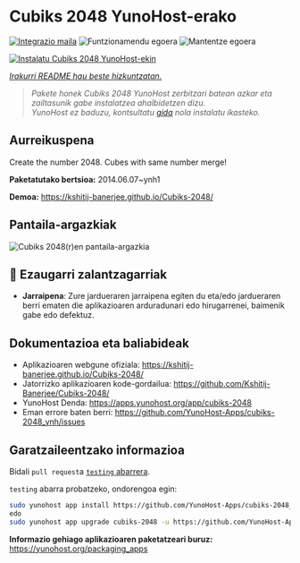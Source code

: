 <!--
Ohart ongi: README hau automatikoki sortu da <https://github.com/YunoHost/apps/tree/master/tools/readme_generator>ri esker
EZ editatu eskuz.
-->

# Cubiks 2048 YunoHost-erako

[![Integrazio maila](https://dash.yunohost.org/integration/cubiks-2048.svg)](https://dash.yunohost.org/appci/app/cubiks-2048) ![Funtzionamendu egoera](https://ci-apps.yunohost.org/ci/badges/cubiks-2048.status.svg) ![Mantentze egoera](https://ci-apps.yunohost.org/ci/badges/cubiks-2048.maintain.svg)

[![Instalatu Cubiks 2048 YunoHost-ekin](https://install-app.yunohost.org/install-with-yunohost.svg)](https://install-app.yunohost.org/?app=cubiks-2048)

*[Irakurri README hau beste hizkuntzatan.](./ALL_README.md)*

> *Pakete honek Cubiks 2048 YunoHost zerbitzari batean azkar eta zailtasunik gabe instalatzea ahalbidetzen dizu.*  
> *YunoHost ez baduzu, kontsultatu [gida](https://yunohost.org/install) nola instalatu ikasteko.*

## Aurreikuspena

Create the number 2048. Cubes with same number merge!

**Paketatutako bertsioa:** 2014.06.07~ynh1

**Demoa:** <https://kshitij-banerjee.github.io/Cubiks-2048/>

## Pantaila-argazkiak

![Cubiks 2048(r)en pantaila-argazkia](./doc/screenshots/Screenshot-Cubiks-2048.jpg)

## :red_circle: Ezaugarri zalantzagarriak

- **Jarraipena**: Zure jardueraren jarraipena egiten du eta/edo jardueraren berri ematen die aplikazioaren arduradunari edo hirugarrenei, baimenik gabe edo defektuz.

## Dokumentazioa eta baliabideak

- Aplikazioaren webgune ofiziala: <https://kshitij-banerjee.github.io/Cubiks-2048/>
- Jatorrizko aplikazioaren kode-gordailua: <https://github.com/Kshitij-Banerjee/Cubiks-2048/>
- YunoHost Denda: <https://apps.yunohost.org/app/cubiks-2048>
- Eman errore baten berri: <https://github.com/YunoHost-Apps/cubiks-2048_ynh/issues>

## Garatzaileentzako informazioa

Bidali `pull request`a [`testing` abarrera](https://github.com/YunoHost-Apps/cubiks-2048_ynh/tree/testing).

`testing` abarra probatzeko, ondorengoa egin:

```bash
sudo yunohost app install https://github.com/YunoHost-Apps/cubiks-2048_ynh/tree/testing --debug
edo
sudo yunohost app upgrade cubiks-2048 -u https://github.com/YunoHost-Apps/cubiks-2048_ynh/tree/testing --debug
```

**Informazio gehiago aplikazioaren paketatzeari buruz:** <https://yunohost.org/packaging_apps>
